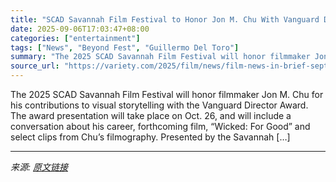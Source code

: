 ```yaml
---
title: "SCAD Savannah Film Festival to Honor Jon M. Chu With Vanguard Director Award – Film News in Brief"
date: 2025-09-06T17:03:47+08:00
categories: ["entertainment"]
tags: ["News", "Beyond Fest", "Guillermo Del Toro"]
summary: "The 2025 SCAD Savannah Film Festival will honor filmmaker Jon M. Chu for his contributions to visual storytelling with the Vanguard Director Award. The award presentation will take place on Oct. 26, a"
source_url: "https://variety.com/2025/film/news/film-news-in-brief-sept-2-2025-1236504654/"
---
```


The 2025 SCAD Savannah Film Festival will honor filmmaker Jon M. Chu for his contributions to visual storytelling with the Vanguard Director Award. The award presentation will take place on Oct. 26, and will include a conversation about his career, forthcoming film, “Wicked: For Good” and select clips from Chu’s filmography. Presented by the Savannah [&#8230;]

---

*来源: [原文链接](https://variety.com/2025/film/news/film-news-in-brief-sept-2-2025-1236504654/)*

